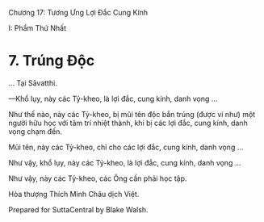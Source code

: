  

Chương 17: Tương Ưng Lợi Ðắc Cung Kính

I: Phẩm Thứ Nhất

# 7\. Trúng Ðộc

… Tại Sāvatthi.

—Khổ lụy, này các Tỷ-kheo, là lợi đắc, cung kính, danh vọng …

Như thế nào, này các Tỷ-kheo, bị mũi tên độc bắn trúng (được ví như) một người hữu học với tâm trí nhiệt thành, khi bị các lợi đắc, cung kính, danh vọng chạm đến.

Mũi tên, này các Tỷ-kheo, chỉ cho các lợi đắc, cung kính, danh vọng …

Như vậy, khổ lụy, này các Tỷ-kheo, là lợi đắc, cung kính, danh vọng …

Như vậy, này các Tỷ-kheo, các Ông cần phải học tập.

Hòa thượng Thích Minh Châu dịch Việt.

Prepared for SuttaCentral by Blake Walsh.